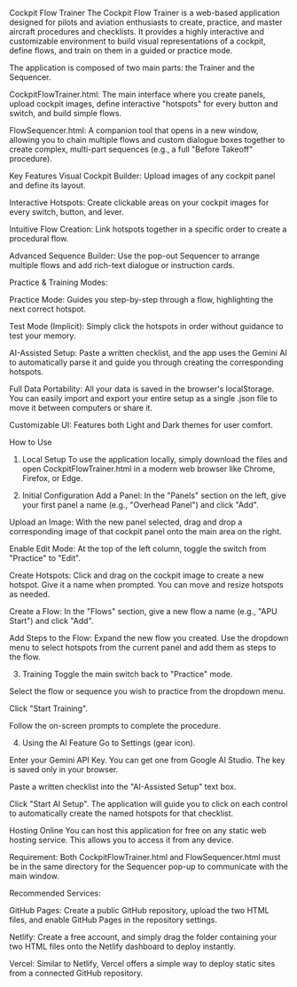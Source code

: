 Cockpit Flow Trainer
The Cockpit Flow Trainer is a web-based application designed for pilots and aviation enthusiasts to create, practice, and master aircraft procedures and checklists. It provides a highly interactive and customizable environment to build visual representations of a cockpit, define flows, and train on them in a guided or practice mode.

The application is composed of two main parts: the Trainer and the Sequencer.

CockpitFlowTrainer.html: The main interface where you create panels, upload cockpit images, define interactive "hotspots" for every button and switch, and build simple flows.

FlowSequencer.html: A companion tool that opens in a new window, allowing you to chain multiple flows and custom dialogue boxes together to create complex, multi-part sequences (e.g., a full "Before Takeoff" procedure).

Key Features
Visual Cockpit Builder: Upload images of any cockpit panel and define its layout.

Interactive Hotspots: Create clickable areas on your cockpit images for every switch, button, and lever.

Intuitive Flow Creation: Link hotspots together in a specific order to create a procedural flow.

Advanced Sequence Builder: Use the pop-out Sequencer to arrange multiple flows and add rich-text dialogue or instruction cards.

Practice & Training Modes:

Practice Mode: Guides you step-by-step through a flow, highlighting the next correct hotspot.

Test Mode (Implicit): Simply click the hotspots in order without guidance to test your memory.

AI-Assisted Setup: Paste a written checklist, and the app uses the Gemini AI to automatically parse it and guide you through creating the corresponding hotspots.

Full Data Portability: All your data is saved in the browser's localStorage. You can easily import and export your entire setup as a single .json file to move it between computers or share it.

Customizable UI: Features both Light and Dark themes for user comfort.

How to Use
1. Local Setup
To use the application locally, simply download the files and open CockpitFlowTrainer.html in a modern web browser like Chrome, Firefox, or Edge.

2. Initial Configuration
Add a Panel: In the "Panels" section on the left, give your first panel a name (e.g., "Overhead Panel") and click "Add".

Upload an Image: With the new panel selected, drag and drop a corresponding image of that cockpit panel onto the main area on the right.

Enable Edit Mode: At the top of the left column, toggle the switch from "Practice" to "Edit".

Create Hotspots: Click and drag on the cockpit image to create a new hotspot. Give it a name when prompted. You can move and resize hotspots as needed.

Create a Flow: In the "Flows" section, give a new flow a name (e.g., "APU Start") and click "Add".

Add Steps to the Flow: Expand the new flow you created. Use the dropdown menu to select hotspots from the current panel and add them as steps to the flow.

3. Training
Toggle the main switch back to "Practice" mode.

Select the flow or sequence you wish to practice from the dropdown menu.

Click "Start Training".

Follow the on-screen prompts to complete the procedure.

4. Using the AI Feature
Go to Settings (gear icon).

Enter your Gemini API Key. You can get one from Google AI Studio. The key is saved only in your browser.

Paste a written checklist into the "AI-Assisted Setup" text box.

Click "Start AI Setup". The application will guide you to click on each control to automatically create the named hotspots for that checklist.

Hosting Online
You can host this application for free on any static web hosting service. This allows you to access it from any device.

Requirement: Both CockpitFlowTrainer.html and FlowSequencer.html must be in the same directory for the Sequencer pop-up to communicate with the main window.

Recommended Services:

GitHub Pages: Create a public GitHub repository, upload the two HTML files, and enable GitHub Pages in the repository settings.

Netlify: Create a free account, and simply drag the folder containing your two HTML files onto the Netlify dashboard to deploy instantly.

Vercel: Similar to Netlify, Vercel offers a simple way to deploy static sites from a connected GitHub repository.
